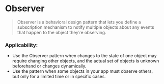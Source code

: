# Observer
> Observer is a behavioral design pattern that lets you define a subscription mechanism to notify multiple objects 
> about any events that happen to the object they’re observing.

### Applicability:
- Use the Observer pattern when changes to the state of one object may require changing other objects, and the actual 
  set of objects is unknown beforehand or changes dynamically.
- Use the pattern when some objects in your app must observe others, but only for a limited time or in specific cases.